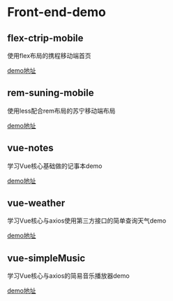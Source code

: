 # Front-end-demo
## flex-ctrip-mobile

使用flex布局的携程移动端首页

[demo地址](https://jeffierw.github.io/Front-end-demo/flex-ctrip-mobile/index.html)

## **rem-suning-mobile**

使用less配合rem布局的苏宁移动端布局

[demo地址](https://jeffierw.github.io/Front-end-demo/rem-suning-mobile/index.html)

## vue-notes

学习Vue核心基础做的记事本demo

[demo地址](https://jeffierw.github.io/Front-end-demo/vue-notes/index.html)

## vue-weather

学习Vue核心与axios使用第三方接口的简单查询天气demo

[demo地址](https://jeffierw.github.io/Front-end-demo/vue-weather/index.html)

## vue-simpleMusic

学习Vue核心与axios的简易音乐播放器demo

[demo地址](https://jeffierw.github.io/Front-end-demo/vue-simpleMusic/index.html)

